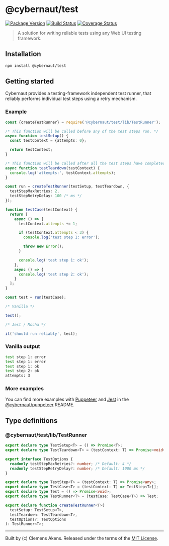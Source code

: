 # @cybernaut/test

[![Package Version][badge-npm-image]][badge-npm-link]
[![Build Status][badge-travis-image]][badge-travis-link]
[![Coverage Status][badge-coveralls-image]][badge-coveralls-link]

> A solution for writing reliable tests using any Web UI testing framework.

## Installation

```sh
npm install @cybernaut/test
```

## Getting started

Cybernaut provides a testing-framework independent test runner,
that reliably performs individual test steps using a retry mechanism.

### Example

```ts
const {createTestRunner} = require('@cybernaut/test/lib/TestRunner');

/* This function will be called before any of the test steps run. */
async function testSetup() {
  const testContext = {attempts: 0};

  return testContext;
}

/* This function will be called after all the test steps have completed. */
async function testTeardown(testContext) {
  console.log('attempts:', testContext.attempts);
}

const run = createTestRunner(testSetup, testTeardown, {
  testStepMaxRetries: 2,
  testStepRetryDelay: 100 /* ms */
});

function testCase(testContext) {
  return [
    async () => {
      testContext.attempts += 1;

      if (testContext.attempts < 3) {
        console.log('test step 1: error');

        throw new Error();
      }

      console.log('test step 1: ok');
    },
    async () => {
      console.log('test step 2: ok');
    }
  ];
}

const test = run(testCase);

/* Vanilla */

test();

/* Jest / Mocha */

it('should run reliably', test);
```

### Vanilla output

```sh
test step 1: error
test step 1: error
test step 1: ok
test step 2: ok
attempts: 3
```

### More examples

You can find more examples with [Puppeteer][external-puppeteer] and [Jest][external-jest] in the [@cybernaut/puppeteer][package-puppeteer] README.

## Type definitions

### @cybernaut/test/lib/TestRunner

```ts
export declare type TestSetup<T> = () => Promise<T>;
export declare type TestTeardown<T> = (testContext: T) => Promise<void>;

export interface TestOptions {
  readonly testStepMaxRetries?: number; /* Default: 4 */
  readonly testStepRetryDelay?: number; /* Default: 1000 ms */
}

export declare type TestStep<T> = (testContext: T) => Promise<any>;
export declare type TestCase<T> = (testContext: T) => TestStep<T>[];
export declare type Test = () => Promise<void>;
export declare type TestRunner<T> = (testCase: TestCase<T>) => Test;

export declare function createTestRunner<T>(
  testSetup: TestSetup<T>,
  testTeardown: TestTeardown<T>,
  testOptions?: TestOptions
): TestRunner<T>;
```

---
Built by (c) Clemens Akens. Released under the terms of the [MIT License][cybernaut-license].

[badge-npm-image]: https://img.shields.io/npm/v/@cybernaut/test.svg
[badge-npm-link]: https://www.npmjs.com/package/@cybernaut/test
[badge-travis-image]: https://travis-ci.org/clebert/cybernaut.svg?branch=master
[badge-travis-link]: https://travis-ci.org/clebert/cybernaut
[badge-coveralls-image]: https://coveralls.io/repos/github/clebert/cybernaut/badge.svg?branch=master
[badge-coveralls-link]: https://coveralls.io/github/clebert/cybernaut?branch=master

[cybernaut-license]: https://github.com/clebert/cybernaut/blob/master/LICENSE

[package-puppeteer]: https://github.com/clebert/cybernaut/tree/master/@cybernaut/puppeteer

[external-jest]: https://facebook.github.io/jest/
[external-puppeteer]: https://github.com/GoogleChrome/puppeteer
